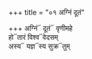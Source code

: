 +++
title = "०१ अग्निं दूतं"

+++
अग्निं᳓ दूतं᳓ वृणीमहे  
हो᳓तारं विश्व᳓वेदसम्  
अस्य᳓ यज्ञ᳓स्य सुक्र᳓तुम्